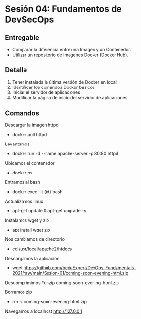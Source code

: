 # Sesión 04: Fundamentos de DevSecOps

## Entregable

* Comparar la diferencia entre una Imagen y un Contenedor.
* Utilizar un repositorio de Imagenes Docker (Docker Hub).

## Detalle

1. Tener instalada la última versión de Docker en local
2. Identificar los comandos Docker básicos 
3. Iniciar el servidor de aplicaciones 
4. Modificar la página de inicio del servidor de aplicaciones

## Comandos

Descargar la imagen httpd
* docker pull httpd

Levantamos
* docker run -d --name apache-server -p 80:80 httpd

Ubicamos el contenedor 
* docker ps

Entramos al bash
* docker exec -it {id} bash

Actualizamos linux
* apt-get update & apt-get upgrade -y

Instalamos wget y zip
* apt install wget zip

Nos cambiamos de directorio
* cd /usr/local/apache2/htdocs

Descargamos la aplicación
* wget https://github.com/beduExpert/DevOps-Fundamentals-2021/raw/main/Sesion-01/coming-soon-evening-html.zip

Descomprimimos
*unzip coming-soon-evening-html.zip

Borramos zip
* rm -r coming-soon-evening-html.zip

Navegamos a localhost  http://127.0.0.1
